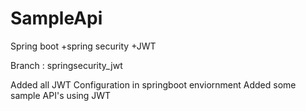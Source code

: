# SampleApi
Spring boot +spring security +JWT


Branch : springsecurity_jwt

Added all JWT Configuration in springboot enviornment
Added some sample API's using JWT


